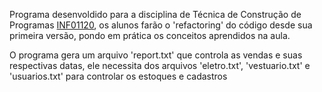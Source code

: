 Programa desenvoldido para a disciplina de Técnica de Construção de Programas [INF01120](INF01120.md), os alunos farão o 'refactoring' do código desde sua primeira versão, pondo em prática os conceitos aprendidos na aula.

O programa gera um arquivo 'report.txt' que controla as vendas e suas respectivas datas, ele necessita dos arquivos 'eletro.txt', 'vestuario.txt' e 'usuarios.txt' para controlar os estoques e cadastros